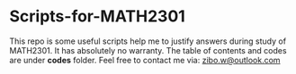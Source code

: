 # Scripts-for-MATH2301

This repo is some useful scripts help me to justify answers during study of MATH2301. It has absolutely no warranty. The table of contents and codes are under __codes__ folder. Feel free to contact me via: zibo.w@outlook.com
